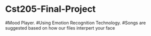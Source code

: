 # Cst205-Final-Project

#Mood Player. 
#Using Emotion Recognition Technology. 
#Songs are suggested based on how our files interpert your face
